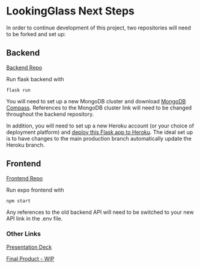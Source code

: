 # LookingGlass Next Steps

In order to continue development of this project, two repositories will need to be forked and set up:

## Backend

[Backend Repo](https://github.com/Foodies03/FreshFoodies)


Run flask backend with
```
flask run
```

You will need to set up a new MongoDB cluster and download [MongoDB Compass](https://www.mongodb.com/products/compass). References to the MongoDB cluster link will need to be changed throughout the backend repository.

In addition, you will need to set up a new Heroku account (or your choice of deployment platform) and [deploy this Flask app to Heroku](https://realpython.com/flask-by-example-part-1-project-setup/). The ideal set up is to have changes to the main production branch automatically update the Heroku branch.


## Frontend

[Frontend Repo](https://github.com/Foodies03/FrontendFreshFoodies)

Run expo frontend with
```
npm start
```

Any references to the old backend API will need to be switched to your new API link in the .env file.

### Other Links

[Presentation Deck](https://docs.google.com/presentation/d/1uNQsNYkwTvcslU7DrDMNwNpT26kMaTYrXtptSvNJe_s/edit#slide=id.gb301727d1d_0_49)

[Final Product - WIP]()
